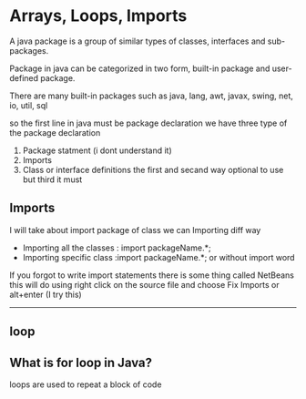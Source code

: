 # Arrays, Loops, Imports

A java package is a group of similar types of classes, interfaces and sub-packages.

Package in java can be categorized in two form, built-in package and user-defined package.

There are many built-in packages such as java, lang, awt, javax, swing, net, io, util, sql 

so the first  line in java must be package declaration we have three type of the package declaration 
1. Package statment (i dont understand it)
2. Imports 
3. Class or interface definitions
the first and secand way optional to use but third it must

## Imports 
I will take about import package of class 
we can Importing  diff way
- Importing all the classes   : import packageName.*;
- Importing specific class :import packageName.*;  or without import word 

If you forgot to write import statements there is some thing called NetBeans this will do using right click on the source file and choose Fix Imports or alt+enter (I try this)

----------------------------------------------------------
## loop
## What is for loop in Java?
loops are used to repeat a block of code
